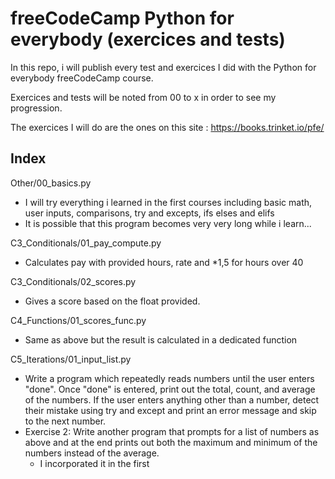 # freeCodeCamp Python for everybody (exercices and tests)

In this repo, i will publish every test and exercices I did with the Python for everybody freeCodeCamp course.

Exercices and tests will be noted from 00 to x in order to see my progression.

The exercices I will do are the ones on this site :
https://books.trinket.io/pfe/

## Index

Other/00_basics.py
- I will try everything i learned in the first courses including basic math, user inputs, comparisons, try and excepts, ifs elses and elifs
- It is possible that this program becomes very very long while i learn...

C3_Conditionals/01_pay_compute.py
- Calculates pay with provided hours, rate and *1,5 for hours over 40

C3_Conditionals/02_scores.py
- Gives a score based on the float provided.

C4_Functions/01_scores_func.py
- Same as above but the result is calculated in a dedicated function

C5_Iterations/01_input_list.py
- Write a program which repeatedly reads numbers until the user enters "done". Once "done" is entered, print out the total, count, and average of the numbers. If the user enters anything other than a number, detect their mistake using try and except and print an error message and skip to the next number.
- Exercise 2: Write another program that prompts for a list of numbers as above and at the end prints out both the maximum and minimum of the numbers instead of the average.
    - I incorporated it in the first